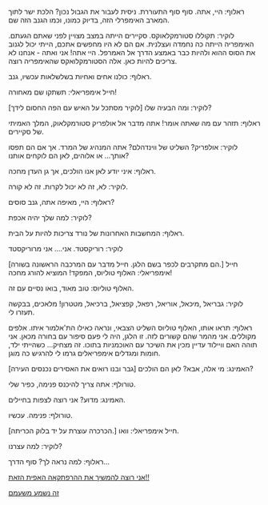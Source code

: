 ראלוף: היי, אתה. סוף סוף התעוררת. ניסית לעבור את הגבול נכון? הלכת ישר לתוך המארב האימפרלי הזה, בדיוק כמונו, וכמו הגנב הזה שם.

לוקיר: תקוללו סטורמקלאוקס. סקיירים הייתה במצב מצויין לפני שאתם הגעתם. האימפריה הייתה כה נחמדה ועצלנית. אם הם לא היו מחפשים אתכם, הייתי יכול לגנוב את הסוס ההוא
ולהיות כבר באמצע הדרך אל האמרפל. היי אתה! אני ואתה - אנחנו לא צריכים להיות כאן. אלה הסטורמקלואקס שהאימפריה רוצה.

ראלוף: כולנו אחים ואחיות בשלשלאות עכשיו, גנב.

חייל אימפריאלי: תשתקו שם מאחורה!

[לוקיר מסתכל על האיש עם הפה החסום לידך]
לוקיר: ומה הבעיה שלו?

ראלוף: תזהר עם מה שאתה אומר! אתה מדבר אל אולפריק סטורמקלאוק, המלך האמיתי של סקיירים.

לוקיר: אולפריק? השליט של ווינדהלם? אתה המנהיג של המרד. אך אם הם תפסו אותך... או אלוהים, לאן הם לוקחים אותנו?

ראלוף: איני יודע לאן אנו הולכים, אך גן העדן מחכה.

לוקיר: לא, זה לא יכול לקרות. זה לא קורה.

ראלוף: היי, מאיפה אתה, גנב סוסים?

לוקיר: למה שלך יהיה אכפת?

ראלוף: המחשבות האחרונות של נורד צריכות להיות על הבית.

לוקיר: רוריקסטד. אני.... אני מרוריקסטד

[הם מתקרבים לכפר בשם הלגן. חייל מדבר עם המרכבה הראשונה בשורה.] 
חייל אימפריאלי: האלוף טוליוס, המפקד! המוציא להורג מחכה!

האלוף טוליוס: טוב מאוד, בואו נסיים עם זה.

לוקיר: גבריאל ,מיכאל, אוריאל, רפאל, קפציאל, ברכיאל, מטטרון! מלאכים, בבקשה תעזרו לי.

ראלוף: תראו אותו, האלוף טוליוס השליט הצבאי, ונראה כאילו הת'אלמור איתו. אלפים מקוללים. אני מהמר שהם קשורים לזה.
זו הלגן, היה לי פעם סיפור עם בחורה מכאן. אני תוהה האם וויילוד עדיין מכין את השיכר עם האוכמניות בתוכו. זה מצחיק... כשהייתי ילד,
חומות ומגדלים אימפריאלים גרמו לי להרגיש כה מוגן.

[גבר ובנו רואים את האסירים נכנסים העירה]
האמינג: מי אלה, אבא? לאן הם הולכים?

טורולף: אתה צריך להיכנס פנימה, כפיר שלי.

האמינג: מדוע? אני רוצה לצפות בחיילים.

טורולף: פנימה. עכשיו.

[הכרכרה עוצרת על יד בלוק הכריתה.] 
חייל אימפריאלי: וואו.

לוקיר: למה עצרנו?

ראלוף: למה נראה לך? סוף הדרך...

[אני רוצה להמשיך את ההרפתקאה האפית הזאת!!](https://store.steampowered.com/app/72850/The_Elder_Scrolls_V_Skyrim/)

[זה נשמע משעמם](boring/you-failed.md)
